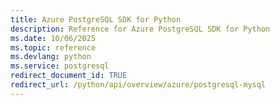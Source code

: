 ```yaml
---
title: Azure PostgreSQL SDK for Python
description: Reference for Azure PostgreSQL SDK for Python
ms.date: 10/06/2025
ms.topic: reference
ms.devlang: python
ms.service: postgresql
redirect_document_id: TRUE
redirect_url: /python/api/overview/azure/postgresql-mysql
---
```

